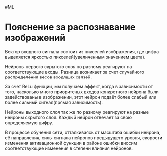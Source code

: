 #ML 

# Пояснение за распознавание изображений

Вектор входного сигнала состоит из пикселей изображения, 
где цифра выделяется яркостью пикселей(увеличенным значением цвета).

Нейроны первого скрытого слоя по разному реагируют на соответствующие входы.
Разница возникает за счет случайного распределения весов входящих связей.

За счет ReLu функции, мы получаем эффект, когда в зависимости от того,
насколько много приоритеных входов конкретного нейрона были задействованы в изображении,
этот нейрон подаёт более слабый или более сильный сигнал(прямая зависимость).

Нейроны выходного слоя так же по разному реагируют на разные нейроны скрытого слоя.
Каждый нейрон отвечает за свою определяемую цифру.

В процессе обучения сети, отталкиваясь от масштаба ошибки нейрона, её направления, 
силы сигнала нейронов предыдущего уровня, скорости изменения активационной функции 
в районе ошибки вносим соответствующие изменения в степени влияния нейронов.